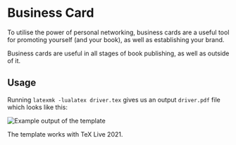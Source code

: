 # Business Card

To utilise the power of personal networking, business cards are a useful tool for promoting yourself (and your book), as well as establishing your brand.

Business cards are useful in all stages of book publishing, as well as outside of it.

## Usage

Running `latexmk -lualatex driver.tex` gives us an output `driver.pdf` file which looks like this:

![Example output of the template](https://github.com/xvrabcov/md-templates/releases/download/latest/business_card-output.png)

The template works with TeX Live 2021.

